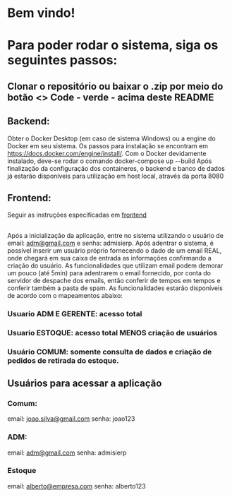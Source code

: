 # Bem vindo!

# Para poder rodar o sistema, siga os seguintes passos:

## Clonar o repositório ou baixar o .zip por meio do botão <> Code - verde - acima deste README

## Backend:
Obter o Docker Desktop (em caso de sistema Windows) ou a engine do Docker em seu sistema. Os passos para instalação se encontram em https://docs.docker.com/engine/install/.
Com o Docker devidamente instalado, deve-se rodar o comando docker-compose up --build
Após finalização da configuração dos containeres, o backend e banco de dados já estarão disponíveis para utilização em host local, através da porta 8080

## Frontend:
Seguir as instruções especificadas em [frontend](./frontend/README.md) 

##
Após a inicialização da aplicação, entre no sistema utilizando o usuário de email: adm@gmail.com e senha: admisierp. Após adentrar o sistema, é possível inserir um usuário próprio fornecendo o dado de um email REAL, onde chegará em sua caixa de entrada as informações confirmando a criação do usuário. As funcionalidades que utilizam email podem demorar um pouco (até 5min) para adentrarem o email fornecido, por conta do servidor de despache dos emails, então conferir de tempos em tempos e conferir também a pasta de spam. As funcionalidades estarão disponíveis de acordo com o mapeamentos abaixo:

### Usuario ADM E GERENTE: acesso total

### Usuario ESTOQUE: acesso total MENOS criação de usuários

### Usuário COMUM: somente consulta de dados e criação de pedidos de retirada do estoque.

## Usuários para acessar a aplicação

### Comum: 
  email: joao.silva@gmail.com
  senha: joao123

### ADM:
  email: adm@gmail.com
  senha: admisierp

### Estoque
  email: alberto@empresa.com
  senha: alberto123

